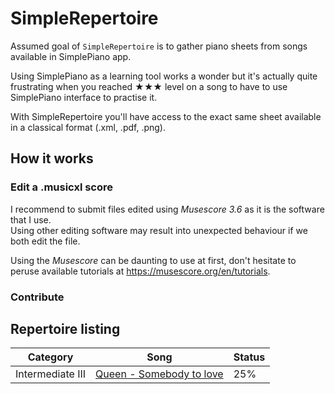 # SimpleRepertoire

Assumed goal of `SimpleRepertoire` is to gather piano sheets from songs available in SimplePiano app.  

Using SimplePiano as a learning tool works a wonder but it's actually quite frustrating when you reached ★★★ level on a song to have to use SimplePiano interface to practise it.

With SimpleRepertoire you'll have access to the exact same sheet available in a classical format (.xml, .pdf, .png).

## How it works

### Edit a .musicxl score

I recommend to submit files edited using *Musescore 3.6* as it is the software that I use.  
Using other editing software may result into unexpected behaviour if we both edit the file.

Using the *Musescore* can be daunting to use at first, don't hesitate to peruse available tutorials at
https://musescore.org/en/tutorials.

### Contribute

## Repertoire listing

| Category | Song | Status |
|  --- | --- | ---    |
| Intermediate III | [Queen - Somebody to love](https://github.com/Kraymer/SimpleRepertoire/tree/main/Repertoire/16-Intermediate_III/Queen-Somebody_to_love) | 25% |


